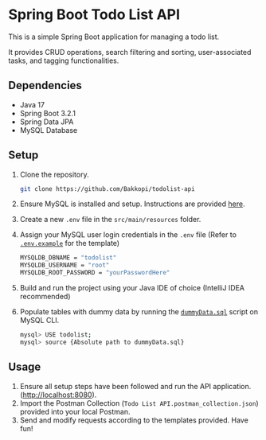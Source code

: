 # Spring Boot Todo List API

This is a simple Spring Boot application for managing a todo list. 

It provides CRUD operations, search filtering and sorting, user-associated tasks, and tagging functionalities. 

## Dependencies

- Java 17
- Spring Boot 3.2.1
- Spring Data JPA
- MySQL Database

## Setup

1. Clone the repository.
    ```bash
    git clone https://github.com/Bakkopi/todolist-api
   ```

2. Ensure MySQL is installed and setup. Instructions are provided [here](https://www.javatpoint.com/how-to-install-mysql).

3. Create a new `.env` file in the `src/main/resources` folder.

4. Assign your MySQL user login credentials in the `.env` file (Refer to [`.env.example`](src/main/resources/.env.example) for the template)
   ```bash
   MYSQLDB_DBNAME = "todolist"
   MYSQLDB_USERNAME = "root"
   MYSQLDB_ROOT_PASSWORD = "yourPasswordHere"
   ```
   
5. Build and run the project using your Java IDE of choice (IntelliJ IDEA recommended)

6. Populate tables with dummy data by running the [`dummyData.sql`](dummyData.sql) script on MySQL CLI.
   ```bash
   mysql> USE todolist;
   mysql> source {Absolute path to dummyData.sql}
   ```
   
## Usage

1. Ensure all setup steps have been followed and run the API application. ([http://localhost:8080](http://localhost:8080)). 
2. Import the Postman Collection (`Todo List API.postman_collection.json`) provided into your local Postman.
3. Send and modify requests according to the templates provided. Have fun!
